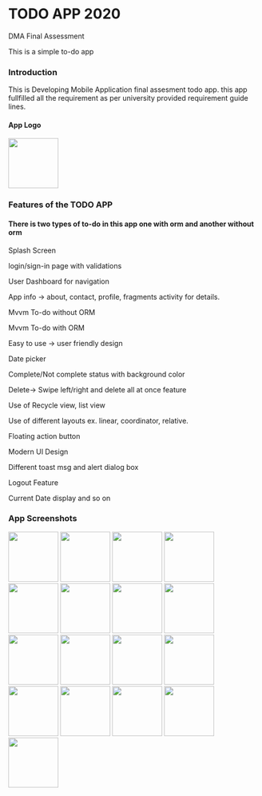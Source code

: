 # TODO APP 2020
DMA Final Assessment
<p>This is a simple to-do app</p>
<h3>Introduction</h3>
<p>This is Developing Mobile Application final assesment todo app. this app fullfilled all the requirement as per university provided requirement guide lines.</p>
<h4>App Logo </h4>
<img src="../images/logo.jpg" width="100" height="100">
<h3>Features of the TODO APP</h3>
<h4>There is two types of to-do in this app one with orm and another without orm</h4>
<p>Splash Screen</p>
<p>login/sign-in page with validations</p>
<p>User Dashboard for navigation</p>
<p>App info -> about, contact, profile, fragments activity for details.</p>
<p>Mvvm To-do without ORM</p>
<p>Mvvm To-do with ORM</p>
<p>Easy to use -> user friendly design</p>
<p>Date picker</p>
<p>Complete/Not complete status with background color</p>
<p>Delete-> Swipe left/right and delete all at once feature</p>
<p>Use of Recycle view, list view</p>
<p>Use of different layouts ex. linear, coordinator, relative.</p>
<p>Floating action button</p>
<p>Modern UI Design</p>
<p>Different toast msg and alert dialog box</p>
<p>Logout Feature</p>
<p>Current Date display and so on</p>
<h3> App Screenshots </h3>
<p align=center">
<img src="images/login_page.JPG" width="100">
<img src="images/regsiter_page.JPG" width="100">
<img src="images/error.JPG" width="100">
<img src="images/dashboard.JPG" width="100">
<img src="images/dashboard_more.JPG" width="100">
<img src="images/about.JPG" width="100">
<img src="images/app_info.JPG" width="100">
<img src="images/contact.JPG" width="100">
<img src="images/fragment.JPG" width="100">
<img src="images/profile.JPG" width="100">
<img src="images/normal_todo.JPG" width="100">
<img src="images/edit_normal.JPG" width="100">
<img src="images/todo_list_normal.JPG" width="100">
<img src="images/orm_addtodo.JPG" width="100">
<img src="images/orm_todolist.JPG" width="100">
<img src="images/status_color.JPG" width="100">
<img src="images/orm_datepicker.JPG" width="100">
</p>